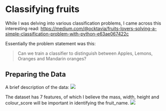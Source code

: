 # Classifying fruits
While I was delving into various classification problems, I came across this interesting read: https://medium.com/@ocktavia/fruits-lovers-solving-a-simple-classification-problem-with-python-e63ae067422c

Essentially the problem statement was this:
> Can we train a classifier to distinguish between Apples, Lemons, Oranges and Mandarin oranges?

## Preparing the Data

A brief description of the data:
![](fruits-classification-with-npp/images/data.PNG)

The dataset has 7 features, of which I believe the mass, width, height and colour_score will be important in identifying the fruit_name. 
![](fruits-classification-with-npp/images/distributions.png)
